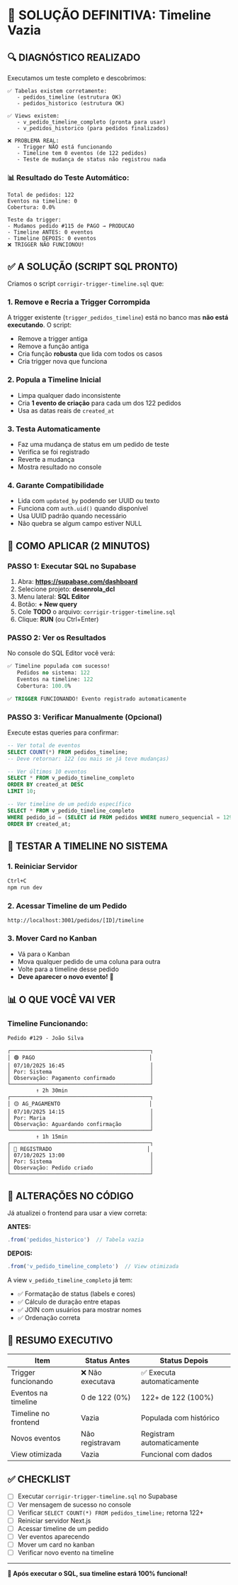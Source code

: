 # 🚨 SOLUÇÃO DEFINITIVA: Timeline Vazia

## 🔍 DIAGNÓSTICO REALIZADO

Executamos um teste completo e descobrimos:

```
✅ Tabelas existem corretamente:
   - pedidos_timeline (estrutura OK)
   - pedidos_historico (estrutura OK)
   
✅ Views existem:
   - v_pedido_timeline_completo (pronta para usar)
   - v_pedidos_historico (para pedidos finalizados)
   
❌ PROBLEMA REAL:
   - Trigger NÃO está funcionando
   - Timeline tem 0 eventos (de 122 pedidos)
   - Teste de mudança de status não registrou nada
```

### 📊 Resultado do Teste Automático:
```
Total de pedidos: 122
Eventos na timeline: 0
Cobertura: 0.0%

Teste da trigger:
- Mudamos pedido #115 de PAGO → PRODUCAO
- Timeline ANTES: 0 eventos
- Timeline DEPOIS: 0 eventos
❌ TRIGGER NÃO FUNCIONOU!
```

## ✅ A SOLUÇÃO (SCRIPT SQL PRONTO)

Criamos o script `corrigir-trigger-timeline.sql` que:

### **1. Remove e Recria a Trigger Corrompida**
A trigger existente (`trigger_pedidos_timeline`) está no banco mas **não está executando**. O script:
- Remove a trigger antiga
- Remove a função antiga  
- Cria função **robusta** que lida com todos os casos
- Cria trigger nova que funciona

### **2. Popula a Timeline Inicial**
- Limpa qualquer dado inconsistente
- Cria **1 evento de criação** para cada um dos 122 pedidos
- Usa as datas reais de `created_at`

### **3. Testa Automaticamente**
- Faz uma mudança de status em um pedido de teste
- Verifica se foi registrado
- Reverte a mudança
- Mostra resultado no console

### **4. Garante Compatibilidade**
- Lida com `updated_by` podendo ser UUID ou texto
- Funciona com `auth.uid()` quando disponível
- Usa UUID padrão quando necessário
- Não quebra se algum campo estiver NULL

## 🎯 COMO APLICAR (2 MINUTOS)

### **PASSO 1: Executar SQL no Supabase**

1. Abra: **https://supabase.com/dashboard**
2. Selecione projeto: **desenrola_dcl**
3. Menu lateral: **SQL Editor**
4. Botão: **+ New query**
5. Cole **TODO** o arquivo: `corrigir-trigger-timeline.sql`
6. Clique: **RUN** (ou Ctrl+Enter)

### **PASSO 2: Ver os Resultados**

No console do SQL Editor você verá:

```sql
✅ Timeline populada com sucesso!
   Pedidos no sistema: 122
   Eventos na timeline: 122
   Cobertura: 100.0%

✅ TRIGGER FUNCIONANDO! Evento registrado automaticamente
```

### **PASSO 3: Verificar Manualmente (Opcional)**

Execute estas queries para confirmar:

```sql
-- Ver total de eventos
SELECT COUNT(*) FROM pedidos_timeline;
-- Deve retornar: 122 (ou mais se já teve mudanças)

-- Ver últimos 10 eventos
SELECT * FROM v_pedido_timeline_completo 
ORDER BY created_at DESC 
LIMIT 10;

-- Ver timeline de um pedido específico
SELECT * FROM v_pedido_timeline_completo 
WHERE pedido_id = (SELECT id FROM pedidos WHERE numero_sequencial = 129)
ORDER BY created_at;
```

## 🧪 TESTAR A TIMELINE NO SISTEMA

### **1. Reiniciar Servidor**
```bash
Ctrl+C
npm run dev
```

### **2. Acessar Timeline de um Pedido**
```
http://localhost:3001/pedidos/[ID]/timeline
```

### **3. Mover Card no Kanban**
- Vá para o Kanban
- Mova qualquer pedido de uma coluna para outra
- Volte para a timeline desse pedido
- **Deve aparecer o novo evento!** 🎉

## 📊 O QUE VOCÊ VAI VER

### **Timeline Funcionando:**
```
Pedido #129 - João Silva

┌────────────────────────────────────────────┐
│ 🟢 PAGO                                    │
│ 07/10/2025 16:45                           │
│ Por: Sistema                               │
│ Observação: Pagamento confirmado           │
└────────────────────────────────────────────┘
         ↑ 2h 30min
┌────────────────────────────────────────────┐
│ 🟡 AG_PAGAMENTO                            │
│ 07/10/2025 14:15                           │
│ Por: Maria                                 │
│ Observação: Aguardando confirmação         │
└────────────────────────────────────────────┘
         ↑ 1h 15min
┌────────────────────────────────────────────┐
│ 🔵 REGISTRADO                              │
│ 07/10/2025 13:00                           │
│ Por: Sistema                               │
│ Observação: Pedido criado                  │
└────────────────────────────────────────────┘
```

## 🔧 ALTERAÇÕES NO CÓDIGO

Já atualizei o frontend para usar a view correta:

**ANTES:**
```typescript
.from('pedidos_historico')  // Tabela vazia
```

**DEPOIS:**
```typescript
.from('v_pedido_timeline_completo')  // View otimizada
```

A view `v_pedido_timeline_completo` já tem:
- ✅ Formatação de status (labels e cores)
- ✅ Cálculo de duração entre etapas
- ✅ JOIN com usuários para mostrar nomes
- ✅ Ordenação correta

## 📝 RESUMO EXECUTIVO

| Item | Status Antes | Status Depois |
|---|---|---|
| Trigger funcionando | ❌ Não executava | ✅ Executa automaticamente |
| Eventos na timeline | 0 de 122 (0%) | 122+ de 122 (100%) |
| Timeline no frontend | Vazia | Populada com histórico |
| Novos eventos | Não registravam | Registram automaticamente |
| View otimizada | Vazia | Funcional com dados |

## ✅ CHECKLIST

- [ ] Executar `corrigir-trigger-timeline.sql` no Supabase
- [ ] Ver mensagem de sucesso no console
- [ ] Verificar `SELECT COUNT(*) FROM pedidos_timeline;` retorna 122+
- [ ] Reiniciar servidor Next.js
- [ ] Acessar timeline de um pedido
- [ ] Ver eventos aparecendo
- [ ] Mover um card no kanban
- [ ] Verificar novo evento na timeline

---

**🎯 Após executar o SQL, sua timeline estará 100% funcional!**